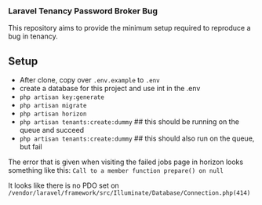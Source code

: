 ### Laravel Tenancy Password Broker Bug

This repository aims to provide the minimum setup required to reproduce a bug in tenancy.

## Setup

- After clone, copy over `.env.example` to   `.env`
- create a database for this project and use int in the .env
- `php artisan key:generate`
- `php artisan migrate`
- `php artisan horizon`
- `php artisan tenants:create:dummy` ## this should be running on the queue and succeed
- `php artisan tenants:create:dummy` ## this should also run on the queue, but fail

The error that is given when visiting the failed jobs page in horizon looks something like this:
`Call to a member function prepare() on null`

It looks like there is no PDO set on `/vendor/laravel/framework/src/Illuminate/Database/Connection.php(414)`
